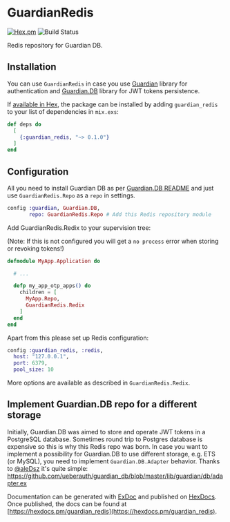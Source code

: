 # GuardianRedis

[![Hex.pm](https://img.shields.io/hexpm/v/guardian_redis.svg)](https://hex.pm/packages/guardian_redis)
![Build Status](https://github.com/alexfilatov/guardian_redis/workflows/Continuous%20Integration/badge.svg)

Redis repository for Guardian DB. 

## Installation

You can use `GuardianRedis` in case you use [Guardian](https://github.com/ueberauth/guardian) library for authentication 
and [Guardian.DB](https://github.com/ueberauth/guardian_db) library for JWT tokens persistence.  

If [available in Hex](https://hex.pm/docs/publish), the package can be installed
by adding `guardian_redis` to your list of dependencies in `mix.exs`:

```elixir
def deps do
  [
    {:guardian_redis, "~> 0.1.0"}
  ]
end
```


## Configuration

All you need to install Guardian DB as per [Guardian.DB README](https://github.com/ueberauth/guardian_db#readme) 
and just use `GuardianRedis.Repo` as a `repo` in settings.

```elixir
config :guardian, Guardian.DB,
       repo: GuardianRedis.Repo # Add this Redis repository module
```

Add GuardianRedis.Redix to your supervision tree:

(Note: If this is not configured you will get a `no process` error when storing or revoking tokens!)

```elixir
defmodule MyApp.Application do

  # ...

  defp my_app_otp_apps() do
    children = [
      MyApp.Repo,
      GuardianRedis.Redix
    ]
  end
end
```

Apart from this please set up Redis configuration:

```elixir
config :guardian_redis, :redis,
  host: "127.0.0.1",
  port: 6379,
  pool_size: 10
```

More options are available as described in `GuardianRedis.Redix`.


## Implement Guardian.DB repo for a different storage

Initially, Guardian.DB was aimed to store and operate JWT tokens in a PostgreSQL database. 
Sometimes round trip to Postgres database is expensive so this is why this Redis repo was born.
In case you want to implement a possibility for Guardian.DB to use different storage, e.g. ETS (or MySQL), 
you need to implement `Guardian.DB.Adapter` behavior. Thanks to [@aleDsz](https://github.com/aleDsz) it's quite simple:
https://github.com/ueberauth/guardian_db/blob/master/lib/guardian/db/adapter.ex

Documentation can be generated with [ExDoc](https://github.com/elixir-lang/ex_doc)
and published on [HexDocs](https://hexdocs.pm). Once published, the docs can
be found at [https://hexdocs.pm/guardian_redis](https://hexdocs.pm/guardian_redis).

